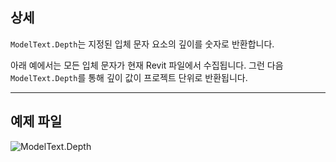 ## 상세
`ModelText.Depth`는 지정된 입체 문자 요소의 깊이를 숫자로 반환합니다.

아래 예에서는 모든 입체 문자가 현재 Revit 파일에서 수집됩니다. 그런 다음 `ModelText.Depth`를 통해 깊이 값이 프로젝트 단위로 반환됩니다.
___
## 예제 파일

![ModelText.Depth](./Revit.Elements.ModelText.Depth_img.jpg)
